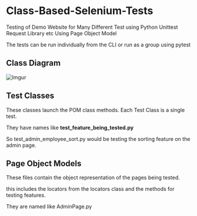 # Class-Based-Selenium-Tests
Testing of Demo Website for Many Different Test using Python Unittest Request Library etc
Using Page Object Model

The tests can be run individually from the CLI or run as a group using pytest

<h2>Class Diagram</h2>


![Imgur](https://i.imgur.com/ChbZhn7.png)


<h2>Test Classes</h2>

These classes launch the POM class methods. Each Test Class is a single test.


They have names like <b>test_feature_being_tested.py</b>

So test_admin_employee_sort.py would be testing the sorting feature on the admin page.



<h2>Page Object Models</h2>

These files contain the object representation of the pages being tested.


this includes the locators from the locators class and the methods for testing features.


They are named like AdminPage.py











